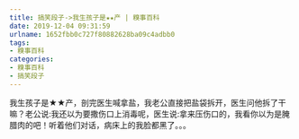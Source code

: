 ```yaml
---
title: 搞笑段子->我生孩子是★★产 | 糗事百科
date: 2019-12-04 09:31:59
urlname: 1652fbb0c727f80882628ba09c4adbb0
tags: 
- 糗事百科
categories:
- 糗事百科
- 搞笑段子
---
```

我生孩子是★★产，剖完医生喊拿盐，我老公直接把盐袋拆开，医生问他拆了干嘛？老公说:我还以为要撒伤口上消毒呢，医生说:拿来压伤口的，我看你以为是腌腊肉的吧！听着他们对话，病床上的我脸都黑了。。。


